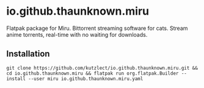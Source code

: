 # io.github.thaunknown.miru
Flatpak package for Miru. Bittorrent streaming software for cats. Stream anime torrents, real-time with no waiting for downloads.
## Installation
`git clone https://github.com/kutzlect/io.github.thaunknown.miru.git && cd io.github.thaunknown.miru && flatpak run org.flatpak.Builder --install --user miru io.github.thaunknown.miru.yaml`
